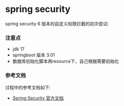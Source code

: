 # spring security
spring security 6 版本的自定义权限拦截的初次尝试:

### 注意点
* jdk 17
* springboot 版本 3.01
* 数据库初始化脚本再resource下，自己根据需要初始化



### 参考文档
过程中的参考文档如下:

* [Spring Security 官方文档](https://docs.spring.io/spring-security/reference/servlet/architecture.html#servlet-exceptiontranslationfilter)

